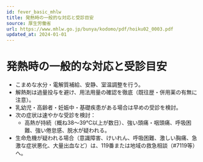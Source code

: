 ```yaml
---
id: fever_basic_mhlw
title: 発熱時の一般的な対応と受診目安
source: 厚生労働省
url: https://www.mhlw.go.jp/bunya/kodomo/pdf/hoiku02_0003.pdf
updated_at: 2024-01-01
---
```

# 発熱時の一般的な対応と受診目安

- こまめな水分・電解質補給、安静、室温調整を行う。
- 解熱剤は過量投与を避け、用法用量の確認を徹底（既往歴・併用薬の有無に注意）。
- 乳幼児・高齢者・妊娠中・基礎疾患がある場合は早めの受診を検討。
- 次の症状は速やかな受診を検討：
  - 高熱が持続（概ね38〜39℃以上が数日）、強い頭痛・咽頭痛、呼吸困難、強い倦怠感、脱水が疑われる。
- 生命危機が疑われる場合（意識障害、けいれん、呼吸困難、激しい胸痛、急激な症状悪化、大量出血など）は、119番または地域の救急相談（#7119等）へ。

